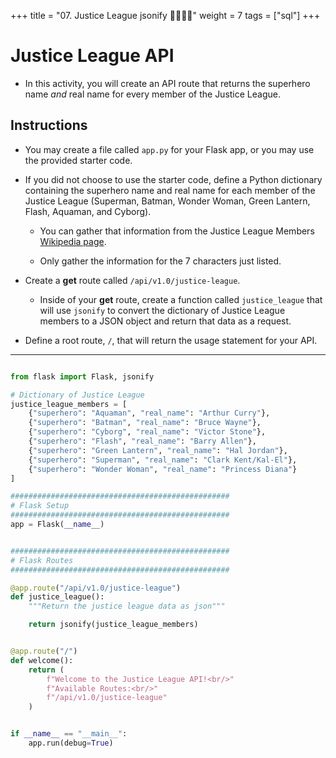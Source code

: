 +++
title = "07. Justice League jsonify 👩‍🎓👨‍🎓"
weight = 7
tags = ["sql"] 
+++

# Justice League API

* In this activity, you will create an API route that returns the superhero name _and_ real name for every member of the Justice League.

## Instructions

* You may create a file called `app.py` for your Flask app, or you may use the provided starter code.

* If you did not choose to use the starter code, define a Python dictionary containing the superhero name and real name for each member of the Justice League (Superman, Batman, Wonder Woman, Green Lantern, Flash, Aquaman, and Cyborg).

    * You can gather that information from the Justice League Members [Wikipedia page](https://en.wikipedia.org/wiki/List_of_Justice_League_members).

    * Only gather the information for the 7 characters just listed.

* Create a **get** route called `/api/v1.0/justice-league`.

    * Inside of your **get** route, create a function called `justice_league` that will use `jsonify` to convert the dictionary of Justice League members to a JSON object and return that data as a request.

* Define a root route, `/`, that will return the usage statement for your API.

---

```python

from flask import Flask, jsonify

# Dictionary of Justice League
justice_league_members = [
    {"superhero": "Aquaman", "real_name": "Arthur Curry"},
    {"superhero": "Batman", "real_name": "Bruce Wayne"},
    {"superhero": "Cyborg", "real_name": "Victor Stone"},
    {"superhero": "Flash", "real_name": "Barry Allen"},
    {"superhero": "Green Lantern", "real_name": "Hal Jordan"},
    {"superhero": "Superman", "real_name": "Clark Kent/Kal-El"},
    {"superhero": "Wonder Woman", "real_name": "Princess Diana"}
]

#################################################
# Flask Setup
#################################################
app = Flask(__name__)


#################################################
# Flask Routes
#################################################

@app.route("/api/v1.0/justice-league")
def justice_league():
    """Return the justice league data as json"""

    return jsonify(justice_league_members)


@app.route("/")
def welcome():
    return (
        f"Welcome to the Justice League API!<br/>"
        f"Available Routes:<br/>"
        f"/api/v1.0/justice-league"
    )


if __name__ == "__main__":
    app.run(debug=True)

```